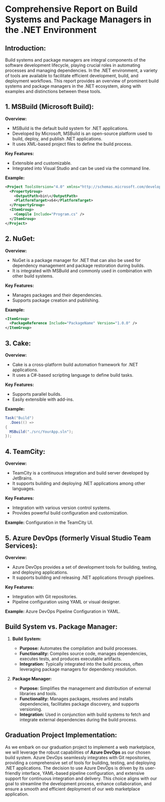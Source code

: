 # Comprehensive Report on Build Systems and Package Managers in the .NET Environment

## Introduction:

Build systems and package managers are integral components of the software development lifecycle, playing crucial roles in automating processes and managing dependencies. In the .NET environment, a variety of tools are available to facilitate efficient development, build, and deployment workflows. This report provides an overview of prominent build systems and package managers in the .NET ecosystem, along with examples and distinctions between these tools.

## 1. **MSBuild (Microsoft Build):**

**Overview:**
- MSBuild is the default build system for .NET applications.
- Developed by Microsoft, MSBuild is an open-source platform used to build, deploy, and publish .NET applications.
- It uses XML-based project files to define the build process.

**Key Features:**
- Extensible and customizable.
- Integrated into Visual Studio and can be used via the command line.

**Example:**
```xml
<Project ToolsVersion="4.0" xmlns="http://schemas.microsoft.com/developer/msbuild/2003">
  <PropertyGroup>
    <OutputPath>bin\</OutputPath>
    <PlatformTarget>x64</PlatformTarget>
  </PropertyGroup>
  <ItemGroup>
    <Compile Include="Program.cs" />
  </ItemGroup>
</Project>
```

## 2. **NuGet:**

**Overview:**
- NuGet is a package manager for .NET that can also be used for dependency management and package restoration during builds.
- It is integrated with MSBuild and commonly used in combination with other build systems.

**Key Features:**
- Manages packages and their dependencies.
- Supports package creation and publishing.

**Example:**
```xml
<ItemGroup>
  <PackageReference Include="PackageName" Version="1.0.0" />
</ItemGroup>
```

## 3. **Cake:**

**Overview:**
- Cake is a cross-platform build automation framework for .NET applications.
- It uses a C#-based scripting language to define build tasks.

**Key Features:**
- Supports parallel builds.
- Easily extensible with add-ins.

**Example:**
```csharp
Task("Build")
  .Does(() =>
{
  MSBuild("./src/YourApp.sln");
});
```

## 4. **TeamCity:**

**Overview:**
- TeamCity is a continuous integration and build server developed by JetBrains.
- It supports building and deploying .NET applications among other languages.

**Key Features:**
- Integration with various version control systems.
- Provides powerful build configuration and customization.

**Example:**
Configuration in the TeamCity UI.

## 5. **Azure DevOps (formerly Visual Studio Team Services):**

**Overview:**
- Azure DevOps provides a set of development tools for building, testing, and deploying applications.
- It supports building and releasing .NET applications through pipelines.

**Key Features:**
- Integration with Git repositories.
- Pipeline configuration using YAML or visual designer.

**Example:**
Azure DevOps Pipeline Configuration in YAML.

## Build System vs. Package Manager:

1. **Build System:**
   - **Purpose:** Automates the compilation and build processes.
   - **Functionality:** Compiles source code, manages dependencies, executes tests, and produces executable artifacts.
   - **Integration:** Typically integrated into the build process, often leveraging package managers for dependency resolution.

2. **Package Manager:**
   - **Purpose:** Simplifies the management and distribution of external libraries and tools.
   - **Functionality:** Manages packages, resolves and installs dependencies, facilitates package discovery, and supports versioning.
   - **Integration:** Used in conjunction with build systems to fetch and integrate external dependencies during the build process.

## Graduation Project Implementation:

As we embark on our graduation project to implement a web marketplace, we will leverage the robust capabilities of **Azure DevOps** as our chosen build system. Azure DevOps seamlessly integrates with Git repositories, providing a comprehensive set of tools for building, testing, and deploying .NET applications. The decision to use Azure DevOps is driven by its user-friendly interface, YAML-based pipeline configuration, and extensive support for continuous integration and delivery. This choice aligns with our goal to streamline the development process, enhance collaboration, and ensure a smooth and efficient deployment of our web marketplace application.
